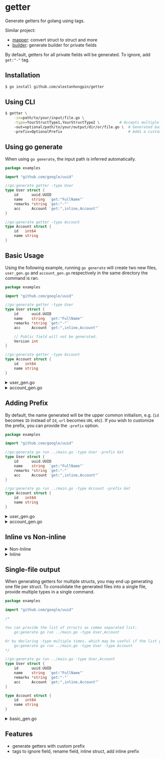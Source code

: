 # getter

Generate getters for golang using tags.

Similar project: 
- [mapper](https://github.com/alextanhongpin/mapper): convert struct to struct and more
- [builder](https://github.com/alextanhongpin/builder): generate builder for private fields


By default, getters for all private fields will be generated. To ignore, add `get:"-"` tag.


## Installation

```bash
$ go install github.com/alextanhongpin/getter
```


## Using CLI

```bash
$ getter \
	-in=path/to/your/input/file.go \
	-type=YourStructType1,YourStructType2 \ 	    # Accepts multiple struct names.
	-out=optional/path/to/your/output/dir/or/file.go \  # Generated based on struct name with _gen.go suffix if not provided.
	-prefix=OptionalPrefix                              # Adds a custom prefix, e.g. Get, by default no prefix will be added.
```

## Using go generate

When using `go generate`, the input path is inferred automatically.

```go
package examples

import "github.com/google/uuid"

//go:generate getter -type User
type User struct {
	id      uuid.UUID
	name    string  `get:"FullName"`
	remarks *string `get:"-"`
	acc     Account `get:",inline,Account"`
}

//go:generate getter -type Account
type Account struct {
	id   int64
	name string
}
```

## Basic Usage

Using the following example, running `go generate` will create two new files, `user_gen.go` and `account_gen.go` respectively in the same directory the command is ran.

```go
package examples

import "github.com/google/uuid"

//go:generate getter -type User
type User struct {
	id      uuid.UUID
	name    string  `get:"FullName"`
	remarks *string `get:"-"`
	acc     Account `get:",inline,Account"`

	// Public field will not be generated.
	Version int
}

//go:generate getter -type Account
type Account struct {
	id   int64
	name string
}
```


<details>

<summary>user_gen.go</summary>

```go
// Code generated by github.com/alextanhongpin/getter, DO NOT EDIT.

package examples

import uuid "github.com/google/uuid"

func (u User) ID() uuid.UUID {
	return u.id
}

func (u User) FullName() string {
	return u.name
}

func (u User) AccountID() int64 {
	return u.acc.id
}

func (u User) AccountName() string {
	return u.acc.name
}
```
	
</details>

<details>
<summary>account_gen.go</summary>

```go
// Code generated by github.com/alextanhongpin/getter, DO NOT EDIT.

package examples

func (a Account) ID() int64 {
	return a.id
}

func (a Account) Name() string {
	return a.name
}
```
</details>

## Adding Prefix

By default, the name generated will be the upper common initialism, e.g. (`id` becomes `ID` instead of `Id`, `url` becomes `URL` etc). If you wish to customize the prefix, you can provide the `-prefix` option.

```go
package examples

import "github.com/google/uuid"

//go:generate go run ../main.go -type User -prefix Get
type User struct {
	id      uuid.UUID
	name    string  `get:"FullName"`
	remarks *string `get:"-"`
	acc     Account `get:",inline,Account"`
}

//go:generate go run ../main.go -type Account -prefix Get
type Account struct {
	id   int64
	name string
}
```

<details>

<summary>user_gen.go</summary>

```go
package examples

import uuid "github.com/google/uuid"

func (u User) GetID() uuid.UUID {
	return u.id
}

func (u User) GetFullName() string {
	return u.name
}

func (u User) GetAccountID() int64 {
	return u.acc.id
}

func (u User) GetAccountName() string {
	return u.acc.name
}
```

</details>

<details>
	
<summary>account_gen.go</summary>

```go
// Code generated by github.com/alextanhongpin/getter, DO NOT EDIT.

package examples

func (a Account) GetID() int64 {
	return a.id
}

func (a Account) GetName() string {
	return a.name
}
```

</details>

## Inline vs Non-inline

<details>

<summary>Non-Inline</summary>

```go
package examples

import "github.com/google/uuid"

//go:generate go run ../main.go -type User -prefix Get
type User struct {
	id      uuid.UUID
	name    string  `get:"FullName"`
	remarks *string `get:"-"`
	acc     Account
}

//go:generate go run ../main.go -type Account -prefix Get
type Account struct {
	id   int64
	name string
}
```

Output:
```go
// Code generated by github.com/alextanhongpin/getter, DO NOT EDIT.

package examples

import uuid "github.com/google/uuid"

func (u User) GetID() uuid.UUID {
	return u.id
}

func (u User) GetFullName() string {
	return u.name
}

func (u User) GetAcc() Account {
	return u.acc
}
```
	
</details>

<details>
	
<summary>Inline</summary>

```go
package examples

import "github.com/google/uuid"

//go:generate go run ../main.go -type User -prefix Get
type User struct {
	id      uuid.UUID
	name    string  `get:"FullName"`
	remarks *string `get:"-"`

	// NOTE: You can also give the inlined getter a prefix,
	// otherwise the generated field will be ID() and Name(),
	// which will collide with the user's field.
	acc     Account `get:",inline,Account"`
}

//go:generate go run ../main.go -type Account -prefix Get
type Account struct {
	id   int64
	name string
}
```

Output:
```go
// Code generated by github.com/alextanhongpin/getter, DO NOT EDIT.

package examples

import uuid "github.com/google/uuid"

func (u User) GetID() uuid.UUID {
	return u.id
}

func (u User) GetFullName() string {
	return u.name
}

func (u User) GetAccountID() int64 {
	return u.acc.id
}

func (u User) GetAccountName() string {
	return u.acc.name
}
```

</details>

## Single-file output

When generating getters for multiple structs, you may end up generating one file per struct. To consolidate the generated files into a single file, provide multiple types in a single command.


```go
package examples

import "github.com/google/uuid"

/*

You can provide the list of structs as comma separated list:
	go:generate go run ../main.go -type User,Account

Or by declaring -type multiple times, which may be useful if the list gets longer.
	go:generate go run ../main.go -type User -type Account
*/

//go:generate go run ../main.go -type User,Account
type User struct {
	id      uuid.UUID
	name    string  `get:"FullName"`
	remarks *string `get:"-"`
	acc     Account `get:",inline,Account"`
}

type Account struct {
	id   int64
	name string
}
```

<details>

<summary>basic_gen.go</summary>

<p>The generated file will then contain the getters for both `User` and `Account`.</p>

```go
// Code generated by github.com/alextanhongpin/getter, DO NOT EDIT.

package examples

import uuid "github.com/google/uuid"

func (a Account) ID() int64 {
	return a.id
}

func (a Account) Name() string {
	return a.name
}

func (u User) ID() uuid.UUID {
	return u.id
}

func (u User) FullName() string {
	return u.name
}

func (u User) AccountID() int64 {
	return u.acc.id
}

func (u User) AccountName() string {
	return u.acc.name
}
```

</details>


## Features

- generate getters with custom prefix
- tags to ignore field, rename field, inline struct, add inline prefix
